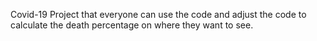 Covid-19 Project that everyone can use the code and adjust the code to calculate the death percentage on where they want to see.
